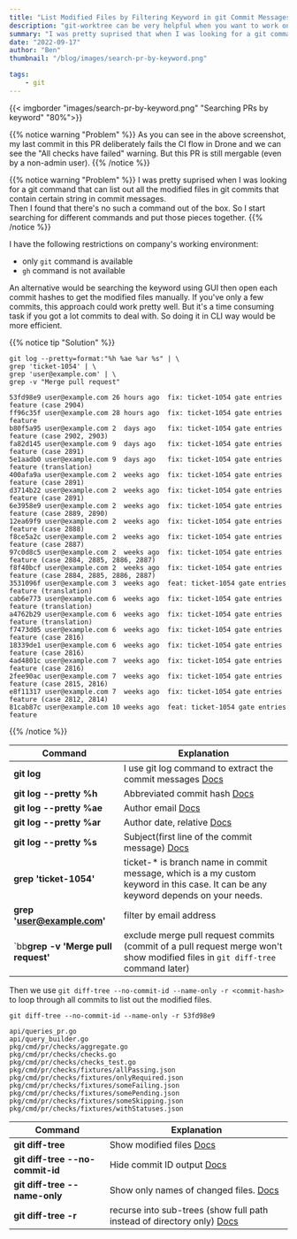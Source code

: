 ```yaml
---
title: "List Modified Files by Filtering Keyword in git Commit Messages"
description: "git-worktree can be very helpful when you want to work on another branch and leave current branch untouched"
summary: "I was pretty suprised that when I was looking for a git command that can list out all the modified files in git commits that contain certain string. Then I found that there's no such a command out of the box. So I start searching for different commands and put those pieces together." # For the post in lists.
date: "2022-09-17"
author: "Ben"
thumbnail: "/blog/images/search-pr-by-keyword.png"

tags:
    - git
---
```


{{< imgborder "images/search-pr-by-keyword.png" "Searching PRs by keyword" "80%">}}

{{% notice warning "Problem" %}}
As you can see in the above screenshot, my last commit in this PR deliberately fails the CI flow in Drone and we can see the "All checks have failed" warning. But this PR is still mergable (even by a non-admin user).
{{% /notice %}}


{{% notice warning "Problem" %}}
I was pretty suprised when I was looking for a git command that can list out all the modified files in git commits that contain certain string in commit messages. <br>
Then I found that there's no such a command out of the box.
So I start searching for different commands and put those pieces together.
{{% /notice %}}

I have the following restrictions on company's working environment:

- only `git` command is available
- `gh` command is not available

An alternative would be searching the keyword using GUI then open each commit hashes to get the modified files manually.
If you've only a few commits, this approach could work pretty well.
But it's a time consuming task if you got a lot commits to deal with.
So doing it in CLI way would be more efficient.

{{% notice tip "Solution" %}}


```shell {hl_lines=["1-4"]}
git log --pretty=format:"%h %ae %ar %s" | \
grep 'ticket-1054' | \
grep 'user@example.com' | \
grep -v "Merge pull request"

53fd98e9 user@example.com 26 hours ago 	fix: ticket-1054 gate entries feature (case 2904)
ff96c35f user@example.com 28 hours ago  fix: ticket-1054 gate entries feature
b80f5a95 user@example.com 2  days ago   fix: ticket-1054 gate entries feature (case 2902, 2903)
fa82d145 user@example.com 9  days ago   fix: ticket-1054 gate entries feature (case 2891)
5e1aadb0 user@example.com 9  days ago   fix: ticket-1054 gate entries feature (translation)
400afa9a user@example.com 2  weeks ago  fix: ticket-1054 gate entries feature (case 2891)
d3714b22 user@example.com 2  weeks ago  fix: ticket-1054 gate entries feature (case 2891)
6e3958e9 user@example.com 2  weeks ago  fix: ticket-1054 gate entries feature (case 2889, 2890)
12ea69f9 user@example.com 2  weeks ago  fix: ticket-1054 gate entries feature (case 2888)
f8ce5a2c user@example.com 2  weeks ago  fix: ticket-1054 gate entries feature (case 2887)
97c0d8c5 user@example.com 2  weeks ago  fix: ticket-1054 gate entries feature (case 2884, 2885, 2886, 2887)
f8f40bcf user@example.com 2  weeks ago  fix: ticket-1054 gate entries feature (case 2884, 2885, 2886, 2887)
3531096f user@example.com 3  weeks ago  feat: ticket-1054 gate entries feature (translation)
cab6e773 user@example.com 6  weeks ago  fix: ticket-1054 gate entries feature (translation)
a4762b29 user@example.com 6  weeks ago  fix: ticket-1054 gate entries feature (translation)
f7473d05 user@example.com 6  weeks ago  fix: ticket-1054 gate entries feature (case 2816)
18339de1 user@example.com 6  weeks ago  fix: ticket-1054 gate entries feature (case 2816)
4ad4801c user@example.com 7  weeks ago  fix: ticket-1054 gate entries feature (case 2816)
2fee90ac user@example.com 7  weeks ago  fix: ticket-1054 gate entries feature (case 2815, 2816)
e8f11317 user@example.com 7  weeks ago  fix: ticket-1054 gate entries feature (case 2812, 2814)
81cab87c user@example.com 10 weeks ago  feat: ticket-1054 gate entries feature
```
{{% /notice %}}


| Command | Explanation |
| ------------------------------ | --------------------------------------------------- |
| **git log** | I use git log command to extract the commit messages [Docs](https://git-scm.com/docs/git-log)|
| **git log --pretty %h** | Abbreviated commit hash [Docs](https://git-scm.com/docs/git-log#Documentation/git-log.txt-emhem)|
| **git log --pretty %ae** | Author email [Docs](https://git-scm.com/docs/git-log#Documentation/git-log.txt-emaeem)|
| **git log --pretty %ar** | Author date, relative [Docs](https://git-scm.com/docs/git-log#Documentation/git-log.txt-emarem)|
| **git log --pretty %s** | Subject(first line of the commit message) [Docs](https://git-scm.com/docs/git-log#Documentation/git-log.txt-emsem)|
| **grep 'ticket-1054'** | ticket-\* is branch name in commit message, which is a my custom keyword in this case. It can be any keyword depends on your needs. |
| **grep 'user@example.com'** | filter by email address |
| `bb**grep -v 'Merge pull request'** | exclude merge pull request commits (commit of a pull request merge won't show modified files in `git diff-tree` command later)|



Then we use `git diff-tree --no-commit-id --name-only -r <commit-hash>` to loop through all commits to list out the modified files.


```shell {hl_lines=[1]}
git diff-tree --no-commit-id --name-only -r 53fd98e9 

api/queries_pr.go
api/query_builder.go
pkg/cmd/pr/checks/aggregate.go
pkg/cmd/pr/checks/checks.go
pkg/cmd/pr/checks/checks_test.go
pkg/cmd/pr/checks/fixtures/allPassing.json
pkg/cmd/pr/checks/fixtures/onlyRequired.json
pkg/cmd/pr/checks/fixtures/someFailing.json
pkg/cmd/pr/checks/fixtures/somePending.json
pkg/cmd/pr/checks/fixtures/someSkipping.json
pkg/cmd/pr/checks/fixtures/withStatuses.json
```

| Command | Explanation |
| ------------------------------ | --------------------------------------------------- |
| **git diff-tree** | Show modified files [Docs](https://git-scm.com/docs/git-diff-tree)|
| **git diff-tree --no-commit-id** | Hide commit ID output [Docs](https://git-scm.com/docs/git-diff-tree#Documentation/git-diff-tree.txt---no-commit-id)|
| **git diff-tree --name-only** | Show only names of changed files.  [Docs](https://git-scm.com/docs/git-diff-tree#Documentation/git-diff-tree.txt---name-only)|
| **git diff-tree -r** | recurse into sub-trees (show full path instead of directory only) [Docs](https://git-scm.com/docs/git-diff-tree#Documentation/git-diff-tree.txt--r)|

